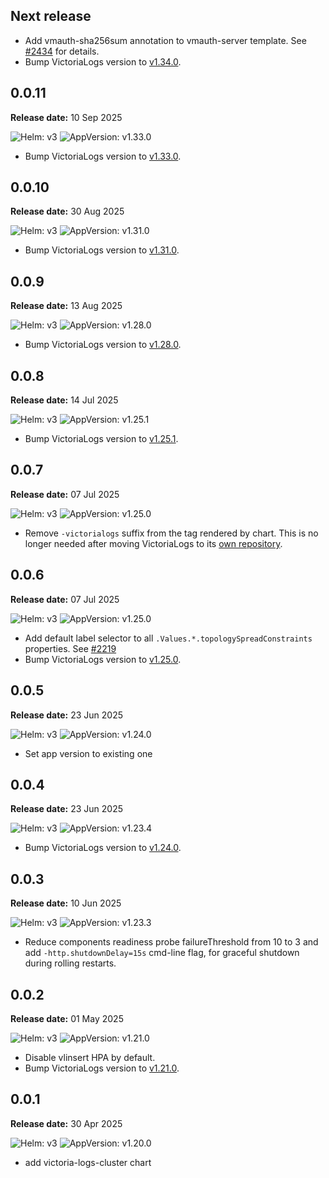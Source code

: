 ## Next release

- Add vmauth-sha256sum annotation to vmauth-server template. See [#2434](https://github.com/VictoriaMetrics/helm-charts/pull/2434) for details.
- Bump VictoriaLogs version to [v1.34.0](https://github.com/VictoriaMetrics/VictoriaLogs/releases/tag/v1.34.0).

## 0.0.11

**Release date:** 10 Sep 2025

![Helm: v3](https://img.shields.io/badge/Helm-v3.14%2B-informational?color=informational&logo=helm&link=https%3A%2F%2Fgithub.com%2Fhelm%2Fhelm%2Freleases%2Ftag%2Fv3.14.0) ![AppVersion: v1.33.0](https://img.shields.io/badge/v1.33.0-success?logo=VictoriaMetrics&labelColor=gray&link=https%3A%2F%2Fdocs.victoriametrics.com%2Fvictorialogs%2Fchangelog%2F%23v1330)

- Bump VictoriaLogs version to [v1.33.0](https://github.com/VictoriaMetrics/VictoriaLogs/releases/tag/v1.33.0).

## 0.0.10

**Release date:** 30 Aug 2025

![Helm: v3](https://img.shields.io/badge/Helm-v3.14%2B-informational?color=informational&logo=helm&link=https%3A%2F%2Fgithub.com%2Fhelm%2Fhelm%2Freleases%2Ftag%2Fv3.14.0) ![AppVersion: v1.31.0](https://img.shields.io/badge/v1.31.0-success?logo=VictoriaMetrics&labelColor=gray&link=https%3A%2F%2Fdocs.victoriametrics.com%2Fvictorialogs%2Fchangelog%2F%23v1310)

- Bump VictoriaLogs version to [v1.31.0](https://github.com/VictoriaMetrics/VictoriaLogs/releases/tag/v1.31.0).

## 0.0.9

**Release date:** 13 Aug 2025

![Helm: v3](https://img.shields.io/badge/Helm-v3.14%2B-informational?color=informational&logo=helm&link=https%3A%2F%2Fgithub.com%2Fhelm%2Fhelm%2Freleases%2Ftag%2Fv3.14.0) ![AppVersion: v1.28.0](https://img.shields.io/badge/v1.28.0-success?logo=VictoriaMetrics&labelColor=gray&link=https%3A%2F%2Fdocs.victoriametrics.com%2Fvictorialogs%2Fchangelog%2F%23v1280)

- Bump VictoriaLogs version to [v1.28.0](https://github.com/VictoriaMetrics/VictoriaLogs/releases/tag/v1.28.0).

## 0.0.8

**Release date:** 14 Jul 2025

![Helm: v3](https://img.shields.io/badge/Helm-v3.14%2B-informational?color=informational&logo=helm&link=https%3A%2F%2Fgithub.com%2Fhelm%2Fhelm%2Freleases%2Ftag%2Fv3.14.0) ![AppVersion: v1.25.1](https://img.shields.io/badge/v1.25.1-success?logo=VictoriaMetrics&labelColor=gray&link=https%3A%2F%2Fdocs.victoriametrics.com%2Fvictorialogs%2Fchangelog%2F%23v1251)

- Bump VictoriaLogs version to [v1.25.1](https://github.com/VictoriaMetrics/VictoriaLogs/releases/tag/v1.25.1).

## 0.0.7

**Release date:** 07 Jul 2025

![Helm: v3](https://img.shields.io/badge/Helm-v3.14%2B-informational?color=informational&logo=helm&link=https%3A%2F%2Fgithub.com%2Fhelm%2Fhelm%2Freleases%2Ftag%2Fv3.14.0) ![AppVersion: v1.25.0](https://img.shields.io/badge/v1.25.0-success?logo=VictoriaMetrics&labelColor=gray&link=https%3A%2F%2Fdocs.victoriametrics.com%2Fvictorialogs%2Fchangelog%2F%23v1250)

- Remove `-victorialogs` suffix from the tag rendered by chart. This is no longer needed after moving VictoriaLogs to its [own repository](https://github.com/victoriaMetrics/victorialogs).

## 0.0.6

**Release date:** 07 Jul 2025

![Helm: v3](https://img.shields.io/badge/Helm-v3.14%2B-informational?color=informational&logo=helm&link=https%3A%2F%2Fgithub.com%2Fhelm%2Fhelm%2Freleases%2Ftag%2Fv3.14.0) ![AppVersion: v1.25.0](https://img.shields.io/badge/v1.25.0-success?logo=VictoriaMetrics&labelColor=gray&link=https%3A%2F%2Fdocs.victoriametrics.com%2Fvictorialogs%2Fchangelog%2F%23v1250)

- Add default label selector to all `.Values.*.topologySpreadConstraints` properties. See [#2219](https://github.com/VictoriaMetrics/helm-charts/issues/2219)
- Bump VictoriaLogs version to [v1.25.0](https://github.com/VictoriaMetrics/VictoriaLogs/releases/tag/v1.25.0).

## 0.0.5

**Release date:** 23 Jun 2025

![Helm: v3](https://img.shields.io/badge/Helm-v3.14%2B-informational?color=informational&logo=helm&link=https%3A%2F%2Fgithub.com%2Fhelm%2Fhelm%2Freleases%2Ftag%2Fv3.14.0) ![AppVersion: v1.24.0](https://img.shields.io/badge/v1.24.0-success?logo=VictoriaMetrics&labelColor=gray&link=https%3A%2F%2Fdocs.victoriametrics.com%2Fvictorialogs%2Fchangelog%2F%23v1240)

- Set app version to existing one

## 0.0.4

**Release date:** 23 Jun 2025

![Helm: v3](https://img.shields.io/badge/Helm-v3.14%2B-informational?color=informational&logo=helm&link=https%3A%2F%2Fgithub.com%2Fhelm%2Fhelm%2Freleases%2Ftag%2Fv3.14.0) ![AppVersion: v1.23.4](https://img.shields.io/badge/v1.23.4-success?logo=VictoriaMetrics&labelColor=gray&link=https%3A%2F%2Fdocs.victoriametrics.com%2Fvictorialogs%2Fchangelog%2F%23v1234)

- Bump VictoriaLogs version to [v1.24.0](https://github.com/VictoriaMetrics/VictoriaMetrics/releases/tag/v1.24.0-victorialogs).

## 0.0.3

**Release date:** 10 Jun 2025

![Helm: v3](https://img.shields.io/badge/Helm-v3.14%2B-informational?color=informational&logo=helm&link=https%3A%2F%2Fgithub.com%2Fhelm%2Fhelm%2Freleases%2Ftag%2Fv3.14.0) ![AppVersion: v1.23.3](https://img.shields.io/badge/v1.23.3-success?logo=VictoriaMetrics&labelColor=gray&link=https%3A%2F%2Fdocs.victoriametrics.com%2Fvictorialogs%2Fchangelog%2F%23v1233)

- Reduce components readiness probe failureThreshold from 10 to 3 and add `-http.shutdownDelay=15s` cmd-line flag, for graceful shutdown during rolling restarts.

## 0.0.2

**Release date:** 01 May 2025

![Helm: v3](https://img.shields.io/badge/Helm-v3.14%2B-informational?color=informational&logo=helm&link=https%3A%2F%2Fgithub.com%2Fhelm%2Fhelm%2Freleases%2Ftag%2Fv3.14.0) ![AppVersion: v1.21.0](https://img.shields.io/badge/v1.21.0-success?logo=VictoriaMetrics&labelColor=gray&link=https%3A%2F%2Fdocs.victoriametrics.com%2Fvictorialogs%2Fchangelog%2F%23v1210)

- Disable vlinsert HPA by default.
- Bump VictoriaLogs version to [v1.21.0](https://github.com/VictoriaMetrics/VictoriaMetrics/releases/tag/v1.21.0-victorialogs).

## 0.0.1

**Release date:** 30 Apr 2025

![Helm: v3](https://img.shields.io/badge/Helm-v3.14%2B-informational?color=informational&logo=helm&link=https%3A%2F%2Fgithub.com%2Fhelm%2Fhelm%2Freleases%2Ftag%2Fv3.14.0) ![AppVersion: v1.20.0](https://img.shields.io/badge/v1.20.0-success?logo=VictoriaMetrics&labelColor=gray&link=https%3A%2F%2Fdocs.victoriametrics.com%2Fvictorialogs%2Fchangelog%2F%23v1200)

- add victoria-logs-cluster chart
